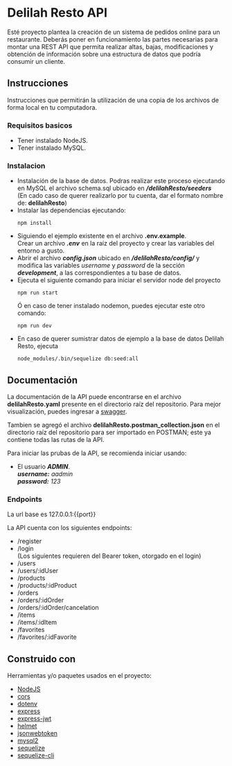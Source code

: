 # Delilah Resto API
 Esté proyecto plantea la creación de un sistema de pedidos online para un restaurante. Deberás poner en funcionamiento las partes necesarias para montar una REST API que permita realizar altas, bajas, modificaciones y obtención de información sobre una estructura de datos que podría consumir un cliente.

## Instrucciones
Instrucciones que permitirán la utilización de una copia de los archivos de forma local en tu computadora.

### Requisitos basicos
- Tener instalado NodeJS.
- Tener instalado MySQL.

### Instalacion
- Instalación de la base de datos. Podras realizar este proceso ejecutando en MySQL el archivo schema.sql ubicado en ***/delilahResto/seeders*** <br>
  (En cado caso de querer realizarlo por tu cuenta, dar el formato nombre de: **delilahResto**)
- Instalar las dependencias ejecutando:
  ```
  npm install
  ```
- Siguiendo el ejemplo existente en el archivo **.env.example**. <br>
  Crear un archivo ***.env*** en la raíz del proyecto y crear las variables del entorno a gusto.
- Abrir el archivo ***config.json*** ubicado en ***/delilahResto/config/*** y modifica las variables _username_ y _password_ de la sección ***development***, a las correspondientes a tu  base de datos.
- Ejecuta el siguiente comando para iniciar el servidor node del proyecto
  ```
  npm run start
  ```
  Ó en caso de tener instalado nodemon, puedes ejecutar este otro comando:
  ```
  npm run dev
  ```
- En caso de querer sumistrar datos de ejemplo a la base de datos Delilah Resto, ejecuta
  ```
  node_modules/.bin/sequelize db:seed:all
  ```

## Documentación
La documentación de la API puede encontrarse en el archivo **delilahResto.yaml** presente en el directorio raíz del repositorio.
Para mejor visualización, puedes ingresar a [swagger](https://editor.swagger.io/#).

Tambien se agregó el archivo **delilahResto.postman_collection.json** en el directorio raíz del repositorio para ser importado en POSTMAN; este ya contiene todas las rutas de la API.

Para iniciar las prubas de la API, se recomienda iniciar usando:
- El usuario ***ADMIN***.<br>
  _***username:*** aadmin <br>
  ***password:*** 123_

### Endpoints
La url base es 
127.0.0.1:{{port}}

La API cuenta con los siguientes endpoints:
- /register
- /login
<br>(Los siguientes requieren del Bearer token, otorgado en el login)
- /users
- /users/:idUser
- /products
- /products/:idProduct
- /orders
- /orders/:idOrder
- /orders/:idOrder/cancelation
- /items
- /items/:idItem
- /favorites
- /favorites/:idFavorite

## Construido con

Herramientas y/o paquetes usados en el proyecto:

- [NodeJS](https://nodejs.org/en/)
- [cors](https://www.npmjs.com/package/cors)
- [dotenv](https://www.npmjs.com/package/dotenv)
- [express](https://www.npmjs.com/package/express)
- [express-jwt](https://www.npmjs.com/package/express-jwt)
- [helmet](https://www.npmjs.com/package/helmet)
- [jsonwebtoken](https://www.npmjs.com/package/jsonwebtoken)
- [mysql2](https://www.npmjs.com/package/mysql2)
- [sequelize](https://www.npmjs.com/package/sequelize)
- [sequelize-cli](https://www.npmjs.com/package/sequelize-cli)